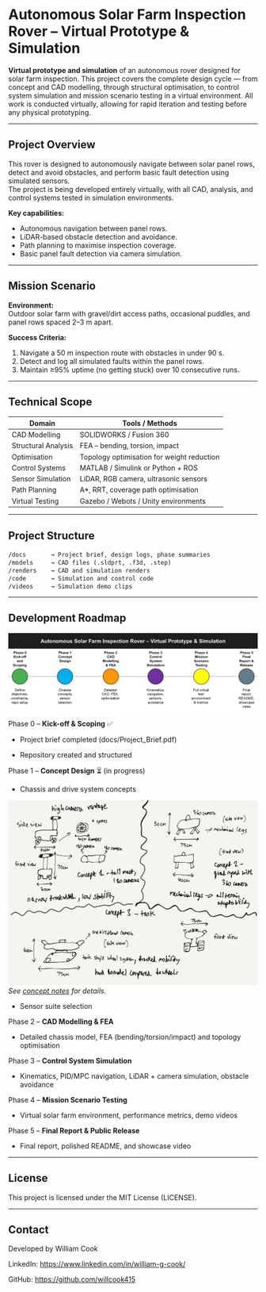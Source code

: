 # Autonomous Solar Farm Inspection Rover – Virtual Prototype & Simulation

**Virtual prototype and simulation** of an autonomous rover designed for solar farm inspection.
This project covers the complete design cycle — from concept and CAD modelling, through structural optimisation, to control system simulation and mission scenario testing in a virtual environment. All work is conducted virtually, allowing for rapid iteration and testing before any physical prototyping.

---

## Project Overview

This rover is designed to autonomously navigate between solar panel rows, detect and avoid obstacles, and perform basic fault detection using simulated sensors.  
The project is being developed entirely virtually, with all CAD, analysis, and control systems tested in simulation environments.

**Key capabilities:**
- Autonomous navigation between panel rows.
- LiDAR-based obstacle detection and avoidance.
- Path planning to maximise inspection coverage.
- Basic panel fault detection via camera simulation.

---

## Mission Scenario

**Environment:**  
Outdoor solar farm with gravel/dirt access paths, occasional puddles, and panel rows spaced 2–3 m apart.

**Success Criteria:**
1. Navigate a 50 m inspection route with obstacles in under 90 s.
2. Detect and log all simulated faults within the panel rows.
3. Maintain ≥95% uptime (no getting stuck) over 10 consecutive runs.

---

## Technical Scope

| Domain                  | Tools / Methods |
|-------------------------|-----------------|
| CAD Modelling           | SOLIDWORKS / Fusion 360 |
| Structural Analysis     | FEA – bending, torsion, impact |
| Optimisation            | Topology optimisation for weight reduction |
| Control Systems         | MATLAB / Simulink or Python + ROS |
| Sensor Simulation       | LiDAR, RGB camera, ultrasonic sensors |
| Path Planning           | A*, RRT, coverage path optimisation |
| Virtual Testing         | Gazebo / Webots / Unity environments |

---

## Project Structure

```plaintext
/docs       → Project brief, design logs, phase summaries
/models     → CAD files (.sldprt, .f3d, .step)
/renders    → CAD and simulation renders
/code       → Simulation and control code
/videos     → Simulation demo clips
```

---

## Development Roadmap

![Development Roadmap](renders/roadmap.png)

Phase 0 – **Kick-off & Scoping** ✅

- Project brief completed (docs/Project_Brief.pdf)

- Repository created and structured

Phase 1 – **Concept Design** ⏳ (in progress)

- Chassis and drive system concepts

 ![Initial Rover Concepts](renders/phase1_initial_concepts.png)  
_See [concept notes](renders/phase1_concept_notes.md) for details._

- Sensor suite selection

Phase 2 – **CAD Modelling & FEA**

- Detailed chassis model, FEA (bending/torsion/impact) and topology optimisation

Phase 3 – **Control System Simulation**

- Kinematics, PID/MPC navigation, LiDAR + camera simulation, obstacle avoidance

Phase 4 – **Mission Scenario Testing**

- Virtual solar farm environment, performance metrics, demo videos

Phase 5 – **Final Report & Public Release**

- Final report, polished README, and showcase video

---

## License

This project is licensed under the MIT License (LICENSE).

---

##  Contact

Developed by William Cook

LinkedIn: https://www.linkedin.com/in/william-g-cook/

GitHub: https://github.com/willcook415
